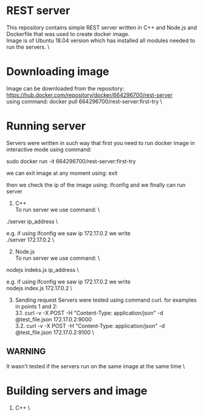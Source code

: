# REST server

This repository contains simple REST server written in C++ and Node.js and Dockerfile that was used to create docker image. \
Image is of Ubuntu 18.04 version which has installed all modules needed to run the servers. \

# Downloading image
Image can be downloaded from the repository: \
https://hub.docker.com/repository/docker/664296700/rest-server \
using command: docker pull 664296700/rest-server:first-try \

# Running server
Servers were written in such way that first you need to run docker image in interactive mode using command: 

sudo docker run -it 664296700/rest-server:first-try 

we can exit image at any moment using: exit 

then we check the ip of the image using: ifconfig 
and we finally can run server 

1. C++ \
To run server we use command: \

./server ip_address \

e.g. if using ifconfig we saw ip 172.17.0.2 we write \
./server 172.17.0.2 \

2. Node.js \
To run server we use command: \

nodejs indeks.js ip_address \

e.g. if using ifconfig we saw ip 172.17.0.2 we write \
nodejs index.js 172.17.0.2 \

3. Sending request
Servers were tested using command curl. for examples in points 1 and 2: \
3.1. curl -v -X POST -H "Content-Type: application/json" -d @test_file.json 172.17.0.2:9000 \
3.2. curl -v -X POST -H "Content-Type: application/json" -d @test_file.json 172.17.0.2:9100 \

WARNING
-------
It wasn't tested if the servers run on the same image at the same time \

# Building servers and image

1. C++ \

